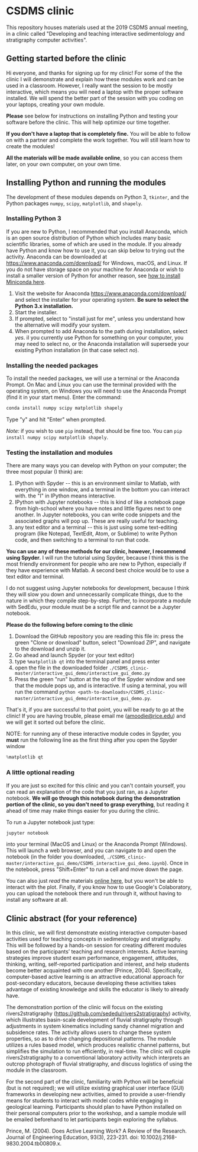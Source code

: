 # CSDMS clinic

This repository houses materials used at the 2019 CSDMS annual meeting, in a clinic called "Developing and teaching interactive sedimentology and stratigraphy computer activities".

## Getting started before the clinic
Hi everyone, and thanks for signing up for my clinic! 
For some of the the clinic I will demonstrate and explain how these modules work and can be used in a classroom.
However, I really want the session to be mostly interactive, which means you will need a laptop with the proper software installed.
We will spend the better part of the session with you coding on your laptops, creating your own module.

__Please__ see below for instructions on installing Python and testing your software before the clinic. 
This will help optimize our time together.

__If you don't have a laptop that is completely fine.__
You will be able to follow on with a partner and complete the work together. 
You will still learn how to create the modules! 

__All the materials will be made available online__, so you can access them later, on your own computer, on your own time.


## Installing Python and running the modules

The development of these modules depends on Python 3, `tkinter`, and the Python packages `numpy`, `scipy`, `matplotlib`, and `shapely`. 

### Installing Python 3

If you are new to Python, I recommended that you install Anaconda, which is an open source distribution of Python which includes many basic scientific libraries, some of which are used in the module. 
If you already have Python and know how to use it, you can skip below to trying out the activity.
Anaconda can be downloaded at https://www.anaconda.com/download/ for Windows, macOS, and Linux. 
If you do not have storage space on your machine for Anaconda or wish to install a smaller version of Python for another reason, see [how to install Miniconda here](https://docs.conda.io/en/latest/miniconda.html).

1. Visit the website for Anaconda https://www.anaconda.com/download/ and select the installer for your operating system.
__Be sure to select the Python 3.x installation.__
2. Start the installer.
3. If prompted, select to "install just for me", unless you understand how the alternative will modify your system.
4. When prompted to add Anaconda to the path during installation, select _yes_. iI you currently use Python for  something on your computer, you may need to select no, or the Anaconda installation will supersede your existing Python installation (in that case select _no_).

### Installing the needed packages

To install the needed packages, we will use a terminal or the Anaconda Prompt.
On Mac and Linux you can use the terminal provided with the operating system, on Windows you will need to use the Anaconda Prompt (find it in your start menu).
Enter the command:
```bash
conda install numpy scipy matplotlib shapely
```
Type "y" and hit "Enter" when prompted.

_Note:_ if you wish to use `pip` instead, that should be fine too. You can `pip install numpy scipy matplotlib shapely`.


### Testing the installation and modules
There are many ways you can develop with Python on your computer; the three most popular (I think) are:
1. IPython with Spyder -- this is an environment similar to Matlab, with everything in one window, and a terminal in the bottom you can interact with. the "I" in IPython means interactive.
1. IPython with Jupyter notebooks -- this is kind of like a notebook page from high-school where you have notes and little figures next to one another. In Jupyter notebooks, you can write code snippets and the associated graphs will pop up. These are really useful for teaching.
1. any text editor and a terminal -- this is just using some text-editing program (like Notepad, TextEdit, Atom, or Sublime) to write Python code, and then switching to a terminal to run that code.

__You can use any of these methods for our clinic, however, I recommend using Spyder.__
I will run the tutorial using Spyder, because I think this is the most friendly environment for people who are new to Python, especially if they have experience with Matlab.
A second best choice would be to use a text editor and terminal.

I do not suggest using Jupyter notebooks for development, because I think they will slow you down and unnecessarily complicate things, due to the nature in which they compile step-by-step.
Further, to incorporate a module with SedEdu, your module must be a script file and cannot be a Jupyter notebook.

__Please do the following before coming to the clinic__
1. Download the GitHub repository you are reading this file in: press the green "Clone or download" button, select "Download ZIP", and navigate to the download and unzip it.
1. Go ahead and launch Spyder (or your text editor)
1. type `%matplotlib qt` into the terminal panel and press enter
1. open the file in the downloaded folder `./CSDMS_clinic-master/interactive_gui_demo/interactive_gui_demo.py`
1. Press the green "run" button at the top of the Spyder window and see that the module pops up, and is interactive. If using a terminal, you will run the command `python <path-to-downloads>/CSDMS_clinic-master/interactive_gui_demo/interactive_gui_demo.py`.

That's it, if you are successful to that point, you will be ready to go at the clinic! 
If you are having trouble, please email me (amoodie@rice.edu) and we will get it sorted out before the clinic. 

NOTE: for running any of these interactive module codes in Spyder, you __must__ run the following line as the first thing after you open the Spyder window
```python
%matplotlib qt
```

### A little optional reading
If you are just so excited for this clinic and you can't contain yourself, you can read an explanation of the code that you just ran, as a Jupyter notebook.
__We will go through this notebook during the demonstration portion of the clinic, so you don't need to grasp everything__, but reading it ahead of time may make things easier for you during the clinic.

To run a Jupyter notebook just type:
```bash
jupyter notebook
```
into your terminal (MacOS and Linux) or the Anaconda Prompt (Windows).
This will launch a web browser, and you can navigate to and open the notebook (in the folder you downloaded, `./CSDMS_clinic-master/interactive_gui_demo/CSDMS_interactive_gui_demo.ipynb`).
Once in the notebook, press "Shift+Enter" to run a cell and move down the page.

You can also just _read_ the materials [online here](https://github.com/sededu/CSDMS_clinic/blob/master/interactive_gui_demo/CSDMS_interactive_gui_demo.ipynb), but you won't be able to interact with the plot.
Finally, if you know how to use Google's Colaboratory, you can upload the notebook there and run through it, without having to install any software at all.


## Clinic abstract (for your reference)

In this clinic, we will first demonstrate existing interactive computer-based activities used for teaching concepts in sedimentology and stratigraphy.
This will be followed by a hands-on session for creating different modules based on the participants’ teaching and research interests.
Active learning strategies improve student exam performance, engagement, attitudes, thinking, writing, self-reported participation and interest, and help students become better acquainted with one another (Prince, 2004).
Specifically, computer-based active learning is an attractive educational approach for post-secondary educators, because developing these activities takes advantage of existing knowledge and skills the educator is likely to already have.

The demonstration portion of the clinic will focus on the existing rivers2stratigraphy (https://github.com/sededu/rivers2stratigraphy) activity, which illustrates basin-scale development of fluvial stratigraphy through adjustments in system kinematics including sandy channel migration and subsidence rates.
The activity allows users to change these system properties, so as to drive changing depositional patterns.
The module utilizes a rules based model, which produces realistic channel patterns, but simplifies the simulation to run efficiently, in real-time.
The clinic will couple rivers2stratigraphy to a conventional laboratory activity which interprets an outcrop photograph of fluvial stratigraphy, and discuss logistics of using the module in the classroom.

For the second part of the clinic, familiarity with Python will be beneficial (but is not required); we will utilize existing graphical user interface (GUI) frameworks in developing new activities, aimed to provide a user-friendly means for students to interact with model codes while engaging in geological learning. 
Participants should plan to have Python installed on their personal computers prior to the workshop, and a sample module will be emailed beforehand to let participants begin exploring the syllabus.

Prince, M. (2004). Does Active Learning Work? A Review of the Research. Journal of Engineering Education, 93(3), 223-231. doi: 10.1002/j.2168-9830.2004.tb00809.x.
